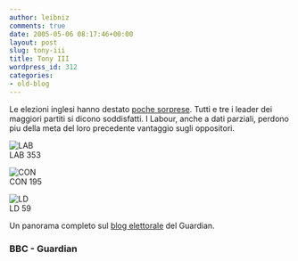 ```yaml
---
author: leibniz
comments: true
date: 2005-05-06 08:17:46+00:00
layout: post
slug: tony-iii
title: Tony III
wordpress_id: 312
categories:
- old-blog
---
```


Le elezioni inglesi hanno destato [poche sorprese](http://news.bbc.co.uk/nol/ukfs_news/hi/uk_politics/vote_2005/).
Tutti e tre i leader dei maggiori partiti si dicono soddisfatti. I
Labour, anche a dati parziali, perdono piu della meta del loro precedente vantaggio sugli
oppositori.   

  






![LAB](http://news.bbc.co.uk/nol/shared/vote2005/img/face_LAB.gif)  
LAB 353

							
![CON](http://news.bbc.co.uk/nol/shared/vote2005/img/face_CON.gif)  
CON 195

							
![LD](http://news.bbc.co.uk/nol/shared/vote2005/img/face_LD.gif)  
LD 59


  

Un panorama completo sul [blog elettorale](http://blogs.guardian.co.uk/election2005/archives/2005/05/06/pretend_you_stayed_up.html) del Guardian.  



### BBC - Guardian
